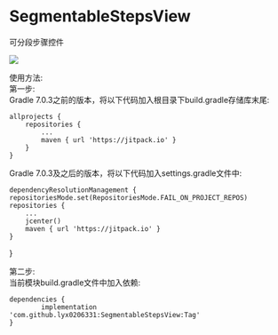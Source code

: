 # SegmentableStepsView
可分段步骤控件

[![](https://jitpack.io/v/lyx0206331/SegmentableStepsView.svg)](https://jitpack.io/#lyx0206331/SegmentableStepsView)

使用方法:  
第一步:  
Gradle 7.0.3之前的版本，将以下代码加入根目录下build.gradle存储库末尾:

	allprojects {
		repositories {
			...
			maven { url 'https://jitpack.io' }
		}
	}

Gradle 7.0.3及之后的版本，将以下代码加入settings.gradle文件中:

	dependencyResolutionManagement {
    repositoriesMode.set(RepositoriesMode.FAIL_ON_PROJECT_REPOS)
    repositories {
        ...
        jcenter()
        maven { url 'https://jitpack.io' }
    }
}


第二步:  
当前模块build.gradle文件中加入依赖:

	dependencies {
	        implementation 'com.github.lyx0206331:SegmentableStepsView:Tag'
	}
 
